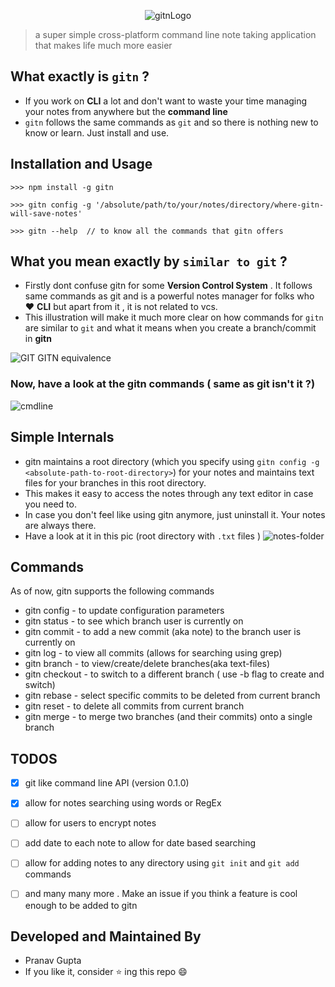 <p align="center">
<img src="https://user-images.githubusercontent.com/34238240/86224948-2bfaa300-bba7-11ea-9ceb-41f80a4c3744.png" alt="gitnLogo">
</p>

> a super simple cross-platform command line note taking application that makes life much more easier

## What exactly is `gitn` ?
- If you work on **CLI** a lot and don't want to waste your time managing your notes from anywhere but the **command line**
- `gitn` follows the same commands as `git` and so there is nothing new to know or learn. Just install and use.

## Installation and Usage
```
>>> npm install -g gitn 

>>> gitn config -g '/absolute/path/to/your/notes/directory/where-gitn-will-save-notes'

>>> gitn --help  // to know all the commands that gitn offers 

```

## What you mean exactly by `similar to git`  ?

- Firstly dont confuse gitn for some **Version Control System** . It follows same commands as git and is a powerful notes manager for folks who :heart: **CLI** but apart from it , it is not related to vcs.
- This illustration will make it much more clear on how commands for `gitn` are similar to `git` and what it means when you create a branch/commit in **gitn**

![GIT GITN equivalence](https://user-images.githubusercontent.com/34238240/86394990-1d061480-bcbd-11ea-9447-ec743834bf5d.png)

###  Now, have a look at the **gitn**  commands ( same as git isn't it ?)

![cmdline](https://user-images.githubusercontent.com/34238240/86395175-71a98f80-bcbd-11ea-8e60-5f8b89079499.png)


## Simple Internals
- gitn maintains a root directory (which you specify using `gitn config -g <absolute-path-to-root-directory>`) for your notes and maintains text files for your branches in this root directory.
- This makes it easy to access the notes through any text editor in case you need to.
- In case you don't feel like using gitn anymore, just uninstall it. Your notes are always there.
- Have a look at it in this pic (root directory with `.txt` files  )
![notes-folder](https://user-images.githubusercontent.com/34238240/86396157-082a8080-bcbf-11ea-8891-18b70912db1c.png)

## Commands 
As of now, gitn supports the following commands 
- gitn config - to update configuration parameters
- gitn status - to see which branch user is currently on
- gitn commit - to add a new commit (aka note) to the branch user is currently on
- gitn log - to view all commits (allows for searching using grep) 
- gitn branch - to view/create/delete branches(aka text-files)
- gitn checkout - to switch to a different branch ( use -b flag to create and switch)
- gitn rebase - select specific commits to be deleted from current branch 
- gitn reset - to delete all commits from current branch 
- gitn merge - to merge two branches (and their commits) onto a single branch

## TODOS 
- [X]  git like command line API (version 0.1.0)
- [X]  allow for notes searching using words or RegEx
- [ ]  allow for users to encrypt notes 
- [ ]  add date to each note to allow for date based searching
- [ ]  allow for adding notes to any directory using `git init` and `git add` commands 
- [ ]  and many many more . Make an issue if you think a feature is cool enough to be added to gitn


## Developed and Maintained By 
- Pranav Gupta
- If you like it, consider :star: ing this repo  :smile: 

